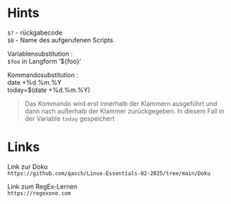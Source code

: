 # Hints

`$?` - rückgabecode  
`$0` - Name des aufgerufenen Scripts

Variablensubstitution :  
`$foo` in Langform '${foo}'

Kommandosubstitution :  
date +%d.%m.%Y  
today=$(date +%d.%m.%Y)  
> Das Kommando wird erst innerhalb der Klammern ausgeführt und dann 
nach außerhalb der Klammer zurückgegeben. In diesem 
Fall in der Variable `today` gespeichert  

# Links

Link zur Doku  
```https://github.com/qasch/Linux-Essentials-02-2025/tree/main/Doku```

Link zum RegEx-Lernen  
```https://regexone.com```



